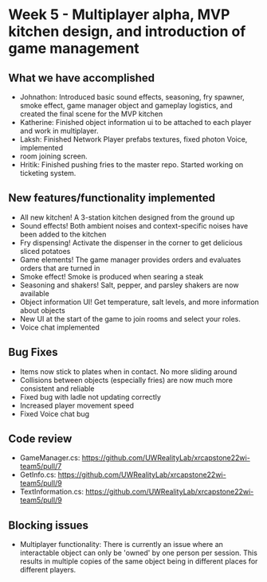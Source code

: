 # Week 5 - Multiplayer alpha, MVP kitchen design, and introduction of game management

## What we have accomplished

- Johnathon: Introduced basic sound effects, seasoning, fry spawner, smoke
  effect, game manager object and gameplay logistics, and created the final
  scene for the MVP kitchen
- Katherine: Finished object information ui to be attached to each player and 
  work in multiplayer.
- Laksh: Finished Network Player prefabs textures, fixed photon Voice, implemented
- room joining screen.
- Hritik: Finished pushing fries to the master repo. Started working on
  ticketing system.

## New features/functionality implemented

- All new kitchen! A 3-station kitchen designed from the ground up
- Sound effects! Both ambient noises and context-specific noises have been added
  to the kitchen
- Fry dispensing! Activate the dispenser in the corner to get delicious sliced
  potatoes
- Game elements! The game manager provides orders and evaluates orders that are
  turned in
- Smoke effect! Smoke is produced when searing a steak
- Seasoning and shakers! Salt, pepper, and parsley shakers are now available
- Object information UI! Get temperature, salt levels, and more information about 
  objects
- New UI at the start of the game to join rooms and select your roles. 
- Voice chat implemented 

## Bug Fixes

- Items now stick to plates when in contact. No more sliding around
- Collisions between objects (especially fries) are now much more consistent and
  reliable
- Fixed bug with ladle not updating correctly
- Increased player movement speed
- Fixed Voice chat bug

## Code review

- GameManager.cs: https://github.com/UWRealityLab/xrcapstone22wi-team5/pull/7
- GetInfo.cs: https://github.com/UWRealityLab/xrcapstone22wi-team5/pull/9
- TextInformation.cs: https://github.com/UWRealityLab/xrcapstone22wi-team5/pull/9

## Blocking issues

- Multiplayer functionality: There is currently an issue where an interactable
  object can only be 'owned' by one person per session. This results in multiple
  copies of the same object being in different places for different players.
